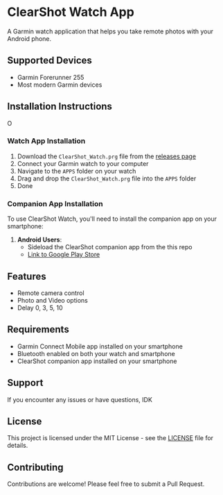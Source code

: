 # ClearShot Watch App
A Garmin watch application that helps you take remote photos with your Android phone.

## Supported Devices
- Garmin Forerunner 255
- Most modern Garmin devices 

## Installation Instructions
O
### Watch App Installation
1. Download the `ClearShot_Watch.prg` file from the [releases page](\bin\ClearShot_Watch)
2. Connect your Garmin watch to your computer
3. Navigate to the `APPS` folder on your watch
4. Drag and drop the `ClearShot_Watch.prg` file into the `APPS` folder
5. Done

### Companion App Installation
To use ClearShot Watch, you'll need to install the companion app on your smartphone:

1. **Android Users**: 
   - Sideload the ClearShot companion app from the this repo
   - [Link to Google Play Store](https://play.google.com/store/apps/details?id=com.yourdomain.clearshot)


## Features
- Remote camera control
- Photo and Video options
- Delay 0, 3, 5, 10

## Requirements
- Garmin Connect Mobile app installed on your smartphone
- Bluetooth enabled on both your watch and smartphone
- ClearShot companion app installed on your smartphone

## Support
If you encounter any issues or have questions, IDK


## License
This project is licensed under the MIT License - see the [LICENSE](LICENSE) file for details.

## Contributing
Contributions are welcome! Please feel free to submit a Pull Request. 